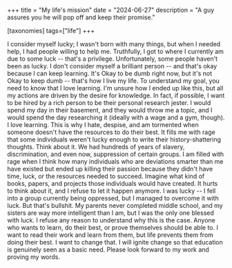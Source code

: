 +++
title = "My life's mission"
date = "2024-06-27"
description = "A guy assures you he will pop off and keep their promise."

[taxonomies]
tags=["life"]
+++

I consider myself lucky; I wasn't born with many things, but when I needed help, I had people willing to help me. Truthfully, I got to where I currently am due to some luck -- that's a privilege. Unfortunately, some people haven't been as lucky. I don't consider myself a brilliant person -- and that's okay because I can keep learning. It's Okay to be dumb right now, but it's not Okay to keep dumb -- that's how I live my life. To understand my goal, you need to know that I love learning. I'm unsure how I ended up like this, but all my actions are driven by the desire for knowledge. In fact, if possible, I want to be hired by a rich person to be their personal research jester. I would spend my day in their basement, and they would throw me a topic, and I would spend the day researching it (ideally with a wage and a gym, though). I love learning. This is why I hate, despise, and am tormented when someone doesn't have the resources to do their best. It fills me with rage that some individuals weren't lucky enough to write their history-shattering thoughts. Think about it. We had hundreds of years of slavery, discrimination, and even now, suppression of certain groups. I am filled with rage when I think how many individuals who are deviations smarter than me have existed but ended up killing their passion because they didn't have time, luck, or the resources needed to succeed. Imagine what kind of books, papers, and projects those individuals would have created. It hurts to think about it, and I refuse to let it happen anymore. I was lucky -- I fell into a group currently being oppressed, but I managed to overcome it with luck. But that's bullshit. My parents never completed middle school, and my sisters are way more intelligent than I am, but I was the only one blessed with luck. I refuse any reason to understand why this is the case. Anyone who wants to learn, do their best, or prove themselves should be able to. I want to read their work and learn from them, but life prevents them from doing their best. I want to change that. I will ignite change so that education is genuinely seen as a basic need. Please look forward to my work and proving my words.
